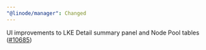 ```yaml
---
"@linode/manager": Changed
---
```


UI improvements to LKE Detail summary panel and Node Pool tables ([#10685](https://github.com/linode/manager/pull/10685))
